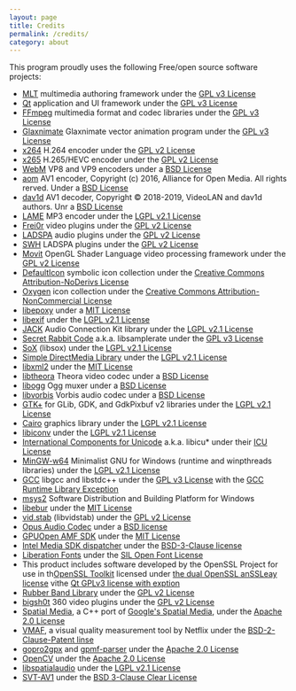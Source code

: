 ```yaml
---
layout: page
title: Credits
permalink: /credits/
category: about
---
```


This program proudly uses the following Free/open source software
projects:

- [MLT](http://www.mltframework.org/) multimedia authoring framework
  under the [GPL v3 License](http://www.gnu.org/licenses/gpl-3.0.html)
- [Qt](http://qt-project.org/) application and UI framework under the
  [GPL v3 License](http://www.gnu.org/licenses/gpl-3.0.html)
- [FFmpeg](http://www.ffmpeg.org/) multimedia format and codec
  libraries under the [GPL v3 License](http://www.gnu.org/licenses/gpl-3.0.html)
- [Glaxnimate](https://glaxnimate.mattbas.org/) Glaxnimate vector animation program under the
  [GPL v3 License](http://www.gnu.org/licenses/gpl-3.0.html)
- [x264](http://www.videolan.org/developers/x264.html) H.264 encoder
  under the [GPL v2 License](http://www.gnu.org/licenses/gpl-2.0.html)
- [x265](http://x265.org/) H.265/HEVC encoder under the [GPL v2
  License](http://www.gnu.org/licenses/gpl-2.0.html)
- [WebM](http://www.webmproject.org/) VP8 and VP9 encoders under a [BSD
  License](http://www.webmproject.org/license/software/)
- [aom](https://aomedia.googlesource.com/aom/) AV1 encoder, Copyright (c) 2016, Alliance for Open Media. All rights rerved. Under a [BSD
  License](https://aomedia.googlesource.com/aom/+/refs/heads/master/LICENSE)
- [dav1d](https://www.videolan.org/projects/dav1d.html) AV1 decoder, Copyright © 2018-2019, VideoLAN and dav1d authors. Unr a [BSD
  License](https://code.videolan.org/videolan/dav1d/-/blob/master/COPYING)
- [LAME](http://lame.sourceforge.net/) MP3 encoder under the [LGPL
  v2.1 License](http://www.gnu.org/licenses/lgpl-2.1.html)
- [Frei0r](http://www.dyne.org/software/frei0r/) video plugins under
  the [GPL v2 License](http://www.gnu.org/licenses/gpl-2.0.html)
- [LADSPA](http://www.ladspa.org/) audio plugins under the [GPL v2
  License](http://www.gnu.org/licenses/gpl-2.0.html)
- [SWH](https://github.com/swh/ladspa) LADSPA plugins under the [GPL v2
  License](http://www.gnu.org/licenses/gpl-2.0.html)
- [Movit](http://git.sesse.net/movit/) OpenGL Shader Language video
  processing framework under the [GPL v2
  License](http://www.gnu.org/licenses/gpl-2.0.html)
- [DefaultIcon](http://www.defaulticon.com/) symbolic icon collection
  under the [Creative Commons Attribution-NoDerivs
  License](http://creativecommons.org/licenses/by-nd/3.0/legalcode)
- [Oxygen](http://www.oxygen-icons.org/) icon collection under the
  [Creative Commons Attribution-NonCommercial
  License](http://creativecommons.org/licenses/by-nc/2.5/legalcode)
- [libepoxy](https://github.com/anholt/libepoxy) under a [MIT
  License](https://raw.githubusercontent.com/anholt/libepoxy/master/COPYING)
- [libexif](http://libexif.sourceforge.net/) under the [LGPL v2.1
  License](http://www.gnu.org/licenses/lgpl-2.1.html)
- [JACK](http://jackaudio.org/) Audio Connection Kit library under the
  [LGPL v2.1 License](http://www.gnu.org/licenses/lgpl-2.1.html)
- [Secret Rabbit Code](http://www.mega-nerd.com/SRC/) a.k.a.
  libsamplerate under the [GPL v3
  License](http://www.gnu.org/licenses/gpl-3.0.html)
- [SoX](http://sox.sourceforge.net/) (libsox) under the [LGPL v2.1
  License](http://www.gnu.org/licenses/lgpl-2.1.html)
- [Simple DirectMedia Library](http://www.libsdl.org/) under the
  [LGPL v2.1 License](http://www.gnu.org/licenses/lgpl-2.1.html)
- [libxml2](http://www.xmlsoft.org/) under the [MIT
  License](http://opensource.org/licenses/mit-license.php)
- [libtheora](http://www.theora.org/) Theora video codec under a [BSD
  License](https://svn.xiph.org/trunk/theora/LICENSE)
- [libogg](http://xiph.org/ogg/) Ogg muxer under a [BSD
  License](http://www.xiph.org/licenses/bsd/)
- [libvorbis](http://xiph.org/vorbis/) Vorbis audio codec under a [BSD
  License](http://www.xiph.org/licenses/bsd/)
- [GTK+](http://www.gtk.org/) for GLib, GDK, and GdkPixbuf v2
  libraries under the [LGPL v2.1
  License](http://www.gnu.org/licenses/lgpl-2.1.html)
- [Cairo](http://cairographics.org/) graphics library under the [LGPL
  v2.1 License](http://www.gnu.org/licenses/lgpl-2.1.html)
- [libiconv](http://www.gnu.org/software/libiconv/) under the [LGPL
  v2.1 License](http://www.gnu.org/licenses/lgpl-2.1.html)
- [International Components for
  Unicode](http://site.icu-project.org/) a.k.a. libicu\* under their
  [ICU
  License](http://source.icu-project.org/repos/icu/icu/trunk/license.html)
- [MinGW-w64](http://mingw-w64.sourceforge.net/) Minimalist GNU for
  Windows (runtime and winpthreads libraries) under the [LGPL v2.1
  License](http://www.gnu.org/licenses/lgpl-2.1.html)
- [GCC](http://gcc.gnu.org/) libgcc and libstdc++ under the [GPL v3
  License](http://www.gnu.org/licenses/gpl-3.0.html) with the [GCC
  Runtime Library
  Exception](http://gcc.gnu.org/onlinedocs/libstdc++/manual/license.html)
- [msys2](https://www.msys2.org/) Software Distribution and Building Platform for Windows
- [libebur](https://github.com/jiixyj/libebur128) under the [MIT
  License](http://opensource.org/licenses/mit-license.php)
- [vid.stab](https://github.com/georgmartius/vid.stab) (libvidstab)
  under the [GPL v2 License](http://www.gnu.org/licenses/gpl-2.0.html)
- [Opus Audio Codec](http://www.opus-codec.org/) under a [BSD
  license](http://www.opus-codec.org/license/)
- [GPUOpen AMF SDK](https://github.com/GPUOpen-LibrariesAndSDKs/AMF) under the [MIT
  License](http://opensource.org/licenses/mit-license.php)
- [Intel Media SDK dispatcher](https://github.com/lu-zero/mfx_dispatch) under the [BSD-3-Clause license](https://raw.giubusercontent.com/lu-zero/mfx_dispatch/master/LICENSE)
- [Liberation Fonts](https://github.com/liberationfonts/liberation-fonts) under
  the [SIL Open Font License](https://raw.githubusercontent.com/liberationfonts/liberation-fonts/master/LICENSE)
- This product includes software developed by the OpenSSL Project for use in
th[OpenSSL Toolkit](http://www.openssl.org/) licensed under [the dual OpenSSL
anSSLeay license](https://www.openssl.org/source/license-openssl-ssleay.txt)
vithe [Qt GPLv3 license with
exption](https://doc.qt.io/qt-5.9/qtnetwork-index.html#licenses-and-attributions)
- [Rubber Band Library](https://breakfastquay.com/rubberband/) under the
  [GPL v2 License](http://www.gnu.org/licenses/gpl-2.0.html)
- [bigsh0t](https://bitbucket.org/leo_sutic/bigsh0t) 360 video plugins under the [GPL v2
  License](http://www.gnu.org/licenses/gpl-2.0.html)
- [Spatial Media](https://github.com/VarolOkan/spatial-media), a C++ port of [Google's Spatial
  Media](https://github.com/google/spatial-media), under the [Apache 2.0 License](http://www.apache.org/licenses/ICENSE-2.0)
- [VMAF](https://github.com/Netflix/vmaf), a visual quality measurement tool by Netflix under the [BSD-2-Clause-Patent linse](https://raw.githubusercontent.com/Netflix/vmaf/master/LICENSE)
- [gopro2gpx](https://github.com/NetworkAndSoftware/gopro2gpx) and [gpmf-parser](https://github.com/gopro/gpmf-parser)
  under the [Apache 2.0 License](http://www.apache.org/licenses/LICENSE-2.0)
- [OpenCV](https://opencv.org) under the [Apache 2.0 License](http://www.apache.org/licenses/LICENSE-2.0)
- [libspatialaudio](https://github.com/videolabs/libspatialaudio) under the [LGPL v2.1
  License](http://www.gnu.org/licenses/lgpl-2.1.html)
- [SVT-AV1](https://gitlab.com/AOMediaCodec/SVT-AV1) under the [BSD 3-Clause Clear License](https://spdx.org/licenses/BSD-3-Clause-Clear.html)
